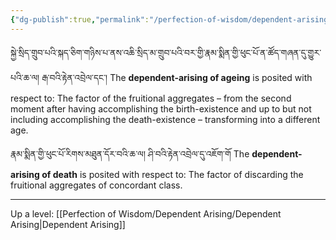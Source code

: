 ```yaml
---
{"dg-publish":true,"permalink":"/perfection-of-wisdom/dependent-arising/ageing-and-death/"}
---
```


སྐྱེ་སྲིད་གྲུབ་པའི་སྐད་ཅིག་གཉིས་པ་ནས་འཆི་སྲིད་མ་གྲུབ་པའི་བར་གྱི་རྣམ་སྨིན་གྱི་ཕུང་པོ་ན་ཚོད་གཞན་དུ་གྱུར་པའི་ཆ་ལ། རྒ་བའི་རྟེན་འབྲེལ་དང་།
The **dependent-arising of ageing** is posited with respect to:
The factor of the fruitional aggregates – from the second moment after having accomplishing the birth-existence and up to but not including accomplishing the death-existence – transforming into a different age.

རྣམ་སྨིན་གྱི་ཕུང་པོ་རིགས་མཐུན་དོར་བའི་ཆ་ལ། ཤི་བའི་རྟེན་འབྲེལ་དུ་འཇོག་གོ
The **dependent-arising of death** is posited with respect to:
The factor of discarding the fruitional aggregates of concordant class.

---
Up a level: [[Perfection of Wisdom/Dependent Arising/Dependent Arising\|Dependent Arising]]